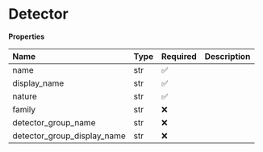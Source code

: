 # Detector

**Properties**

| Name                        | Type | Required | Description |
| :-------------------------- | :--- | :------- | :---------- |
| name                        | str  | ✅       |             |
| display_name                | str  | ✅       |             |
| nature                      | str  | ✅       |             |
| family                      | str  | ❌       |             |
| detector_group_name         | str  | ❌       |             |
| detector_group_display_name | str  | ❌       |             |

<!-- This file was generated by liblab | https://liblab.com/ -->
